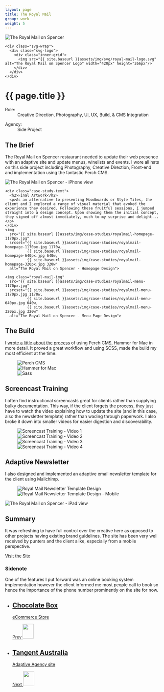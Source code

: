 ```yaml
---
layout: page
title: The Royal Mail
group: work
weight: 5
---
```

<div class="case-study-header royal-mail-hero">
    <img
      src="{{ site.baseurl }}assets/img/case-studies/royalmail-header-2000px.png"
      srcset="{{ site.baseurl }}assets/img/case-studies/royalmail-header-2000px.png 2000w,
              {{ site.baseurl }}assets/img/case-studies/royalmail-header-640px.png 640w,
              {{ site.baseurl }}assets/img/case-studies/royalmail-header-320px.png 320w"
      alt="The Royal Mail on Spencer">

    <div class="svg-wrap">
      <div class="svg-logo">
        <div class="inner-grid">
          <img src="{{ site.baseurl }}assets/img/svg/royal-mail-logo.svg" alt="The Royal Mail on Spencer Logo" width="420px" height="266px"/>
        </div>
      </div>
    </div>
</div>

<div class="container">
    <div class="case-study-text">
        <h1>{{ page.title }}</h1>
        <dl>
            <dt>Role:</dt>
            <dd>Creative Direction, Photography, UI, UX, Build, & CMS Integration</dd>
        </dl>
        <dl>
            <dt>Agency:</dt>
            <dd>Side Project</dd>
        </dl>
        <h2>The Brief</h2>
        <p>The Royal Mail on Spencer restaurant needed to update their web presence with an adaptive site and update menus, winelists and events. I wore all hats on this side project including Photography, Creative Direction, Front-end and implementation using the fantastic Perch CMS.</p>
    </div>
    <img class="royal-mail-img"
      src="{{ site.baseurl }}assets/img/case-studies/royalmail-intro-1170px.jpg"
      srcset="{{ site.baseurl }}assets/img/case-studies/royalmail-intro-1170px.jpg 1170w,
              {{ site.baseurl }}assets/img/case-studies/royalmail-intro-640px.jpg 640w,
              {{ site.baseurl }}assets/img/case-studies/royalmail-intro-320px.jpg 320w"
      alt="The Royal Mail on Spencer - iPhone view">

    <div class="case-study-text">
      <h2>Final Artwork</h2>
      <p>As an alternative to presenting Moodboards or Style Tiles, the client and I explored a range of visual material that evoked the experience they desired. Following these fruitful sessions, I jumped straight into a design concept. Upon showing them the initial concept, they signed off almost immediately, much to my surprise and delight...</p>
    </div>
    <img
      src="{{ site.baseurl }}assets/img/case-studies/royalmail-homepage-1170px.jpg"
      srcset="{{ site.baseurl }}assets/img/case-studies/royalmail-homepage-1170px.jpg 1170w,
              {{ site.baseurl }}assets/img/case-studies/royalmail-homepage-640px.jpg 640w,
              {{ site.baseurl }}assets/img/case-studies/royalmail-homepage-320px.jpg 320w"
      alt="The Royal Mail on Spencer - Homepage Design">

    <img class="royal-mail-img"
      src="{{ site.baseurl }}assets/img/case-studies/royalmail-menu-1170px.jpg"
      srcset="{{ site.baseurl }}assets/img/case-studies/royalmail-menu-1170px.jpg 1170w,
              {{ site.baseurl }}assets/img/case-studies/royalmail-menu-640px.jpg 640w,
              {{ site.baseurl }}assets/img/case-studies/royalmail-menu-320px.jpg 320w"
      alt="The Royal Mail on Spencer - Menu Page Design">

  <div class="case-study-text">
    <h2>The Build</h2>
    <p>I <a href="{{ site.baseurl }}journal/design/perch-cms-plus-hammer-for-mac-xampp.html">wrote a little about the process</a> of using Perch CMS, Hammer for Mac in more detail. It proved a great workflow and using SCSS, made the build my most efficient at the time.</p>
  </div>
  <figure class="royalmail-build">
    <div class="col col-4">
      <img
        src="{{ site.baseurl }}assets/img/case-studies/royalmail-build-perch.jpg"
        alt="Perch CMS">
    </div>
    <div class="col col-4">
      <img
        src="{{ site.baseurl }}assets/img/case-studies/royalmail-build-hammer.jpg"
        alt="Hammer for Mac">
        </div>
    <div class="col col-4">
      <img
        src="{{ site.baseurl }}assets/img/case-studies/royalmail-build-sass.png"
        alt="Sass">
    </div>
  </figure>

  <div class="case-study-text">
    <h2>Screencast Training</h2>
    <p>I often find instructional screencasts great for clients rather than supplying bulky documentation. This way, if the client forgets the process, they just have to watch the video explaining how to update the site (and in this case, also the newsletter template) rather than wading through paperwork. I also broke it down into smaller videos for easier digestion and discoverability.</p>
  </div>

  <figure class="royalmail-screencasts">
      <img class="col col-6"
        src="{{ site.baseurl }}assets/img/case-studies/royalmail-video-01.png"
        alt="Screencast Training - Video 1">
      <img class="col col-6"
        src="{{ site.baseurl }}assets/img/case-studies/royalmail-video-02.png"
        alt="Screencast Training - Video 2">
      <img class="col col-6"
        src="{{ site.baseurl }}assets/img/case-studies/royalmail-video-03.png"
        alt="Screencast Training - Video 3">
      <img class="col col-6"
        src="{{ site.baseurl }}assets/img/case-studies/royalmail-video-04.png"
        alt="Screencast Training - Video 4">
  </figure>

  <div class="case-study-text">
    <h2>Adaptive Newsletter</h2>
    <p>I also designed and implemented an adaptive email newsletter template for the client using Mailchimp.</p>
  </div>

  <figure class="royalmail-newsletter">
      <img class="col col-7"
        src="{{ site.baseurl }}assets/img/case-studies/royalmail-newsletter.jpg"
        alt="Royal Mail Newsletter Template Design">
      <img class="col col-5"
        src="{{ site.baseurl }}assets/img/case-studies/royalmail-newsletter-adaptive.jpg"
        alt="Royal Mail Newsletter Template Design - Mobile">
  </figure>

  <img class="col col-12"
      src="{{ site.baseurl }}assets/img/case-studies/royalmail-ipad-1170px.jpg"
      srcset="{{ site.baseurl }}assets/img/case-studies/royalmail-ipad-1170px.jpg 1170w,
              {{ site.baseurl }}assets/img/case-studies/royalmail-ipad-640px.jpg 640w,
              {{ site.baseurl }}assets/img/case-studies/royalmail-ipad-320px.jpg 320w"
      alt="The Royal Mail on Spencer - iPad view">


  <div class="case-study-text">
    <h2>Summary</h2>
    <p class="extra-margin-bottom">It was refreshing to have full control over the creative here as opposed to other projects having existing brand guidelines. The site has been very well received by punters and the client alike, especially from a mobile perspective.</p>
    <a href="http://www.theroyalmail.com.au/" class="button" >Visit the Site</a>
  </div>
  <div class="sidenote">
      <h3>Sidenote</h3>
      <p>One of the features I put forward was an online booking system implementation however the client informed me most people call to book so hence the importance of the phone number prominently on the site for now.</p>
  </div>
</div>


<nav class="portfolio-nav col col-12">
  <ul>
    <li class="col col-6">
      <a href="{{ site.baseurl }}case-studies/chocolate-box/" class="bg-image-cb">
        <div class="paginate-nav-wrap cb-nav">
          <div class="case-study-meta">
            <h2>Chocolate Box</h2>
            <p>eCommerce Store</p>
            <span class="prev-project">Prev</span>
            <img class="left-arrow" src="{{ site.baseurl }}assets/img/svg/arrow-left-outline.svg" height="48px" width="36px">
          </div>
        </div>
      </a>
    </li>
    <li class="col col-6">
      <a href="{{ site.baseurl }}case-studies/tangent-snowball-australia/" class="bg-image-tsa">
        <div class="paginate-nav-wrap tsa-nav">
          <div class="case-study-meta">
            <h2>Tangent Australia</h2>
            <p>Adaptive Agency site</p>
            <span class="next-project">Next</span>
            <img class="right-arrow" src="{{ site.baseurl }}assets/img/svg/arrow-right-outline.svg" height="48px" width="36px">
          </div>
        </div>
      </a>
    </li>
  </ul>
</nav>
